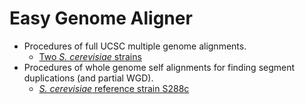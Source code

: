 # Easy Genome Aligner

* Procedures of full UCSC multiple genome alignments.
    * [Two *S. cerevisiae* strains](doc/Scer-example.md)
* Procedures of whole genome self alignments for finding segment
  duplications (and partial WGD).
    * [*S. cerevisiae* reference strain S288c](doc/S288c-example.md)
